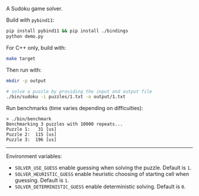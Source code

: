 
A Sudoku game solver. 

Build with `pybind11`:
```sh
pip install pybind11 && pip install ./bindings
python demo.py
```

For C++ only, build with:
```sh
make target
```

Then run with:
```sh
mkdir -p output

# solve a puzzle by providing the input and output file
./bin/sudoku -i puzzles/1.txt -o output/1.txt
```

Run benchmarks (time varies depending on difficulties):
```
> ./bin/benchmark
Benchmarking 3 puzzles with 10000 repeats...
Puzzle 1:   31 [us]
Puzzle 2:  115 [us]
Puzzle 3:  196 [us]
```

---

Environment variables:
- `SOLVER_USE_GUESS` enable guessing when solving the puzzle. Default is `1`.
- `SOLVER_HEURISTIC_GUESS` enable heuristic choosing of starting cell when guessing. Default is `1`.
- `SOLVER_DETERMINISTIC_GUESS` enable deterministic solving. Default is `0`.